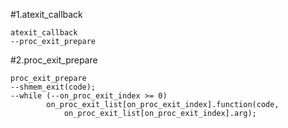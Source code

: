 #1.atexit_callback

```
atexit_callback
--proc_exit_prepare
```

#2.proc_exit_prepare

```
proc_exit_prepare
--shmem_exit(code);
--while (--on_proc_exit_index >= 0)
		on_proc_exit_list[on_proc_exit_index].function(code,
			on_proc_exit_list[on_proc_exit_index].arg);

```